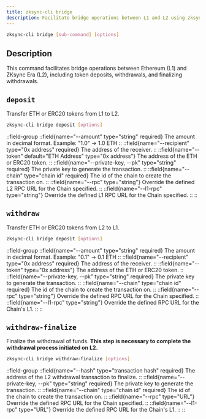 ```yaml
---
title: zksync-cli bridge
description: Facilitate bridge operations between L1 and L2 using zksync-cli.
---
```



```sh
zksync-cli bridge [sub-command] [options]
```

## Description

This command facilitates bridge operations between Ethereum (L1) and ZKsync Era (L2), including token deposits, withdrawals,
and finalizing withdrawals.

## `deposit`

Transfer ETH or ERC20 tokens from L1 to L2.

```sh
zksync-cli bridge deposit [options]
```

::field-group
  ::field{name="--amount" type="string" required}
  The amount in decimal format. Example: "1.0" -> 1.0 ETH
  ::
  ::field{name="--recipient" type="0x address" required}
  The address of the receiver.
  ::
  ::field{name="--token" default="ETH Address" type="0x address"}
  The address of the ETH or ERC20 token.
  ::
  ::field{name="--private-key, --pk" type="string" required}
  The private key to generate the transaction.
  ::
  ::field{name="--chain" type="chain id" required}
  The id of the chain to create the transaction on.
  ::
  ::field{name="--rpc" type="string"}
  Override the defined L2 RPC URL for the Chain specified.
  ::
  ::field{name="--l1-rpc" type="string"}
  Override the defined L1 RPC URL for the Chain specified.
  ::
::

## `withdraw`

Transfer ETH or ERC20 tokens from L2 to L1.

```sh
zksync-cli bridge deposit [options]
```

::field-group
  ::field{name="--amount" type="string" required}
  The amount in decimal format. Example: "0.1" -> 0.1 ETH
  ::
  ::field{name="--recipient" type="0x address" required}
  The address of the receiver.
  ::
  ::field{name="--token" type="0x address"}
  The address of the ETH or ERC20 token.
  ::
  ::field{name="--private-key, --pk" type="string" required}
  The private key to generate the transaction.
  ::
  ::field{name="--chain" type="chain id" required}
  The id of the chain to create the transaction on.
  ::
  ::field{name="--rpc" type="string"}
  Override the defined RPC URL for the Chain specified.
  ::
  ::field{name="--l1-rpc" type="string"}
  Override the defined RPC URL for the Chain's L1.
  ::
::

## `withdraw-finalize`

Finalize the withdrawal of funds. **This step is necessary to complete the withdrawal process initiated on L2.**

```sh
zksync-cli bridge withdraw-finalize [options]
```

::field-group
  ::field{name="--hash" type="transaction hash" required}
  The address of the L2 withdrawal transaction to finalize.
  ::
  ::field{name="--private-key, --pk" type="string" required}
  The private key to generate the transaction.
  ::
  ::field{name="--chain" type="chain id" required}
  The id of the chain to create the transaction on.
  ::
  ::field{name="--rpc" type="URL"}
  Override the defined RPC URL for the Chain specified.
  ::
  ::field{name="--l1-rpc" type="URL"}
  Override the defined RPC URL for the Chain's L1.
  ::
::
